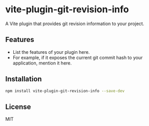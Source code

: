 # vite-plugin-git-revision-info


A Vite plugin that provides git revision information to your project.

## Features

- List the features of your plugin here.
- For example, if it exposes the current git commit hash to your application, mention it here.

## Installation

```sh
npm install vite-plugin-git-revision-info --save-dev
```
## License
MIT
